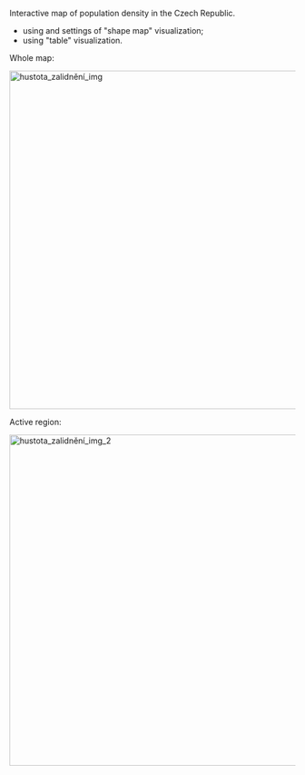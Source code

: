 Interactive map of population density in the Czech Republic.
- using and settings of "shape map" visualization;
- using "table" visualization.

Whole map: 

<img width="596" alt="hustota_zalidnění_img" src="https://github.com/user-attachments/assets/3b576a9e-7e1a-4750-a591-b78faeebde3c" />


Active region:

<img width="583" alt="hustota_zalidnění_img_2" src="https://github.com/user-attachments/assets/859e1bba-07c6-48f6-9a14-4acbeedcd540" />


